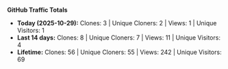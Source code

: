 
**GitHub Traffic Totals**

- **Today (2025-10-29):** Clones: 3 | Unique Cloners: 2 | Views: 1 | Unique Visitors: 1
- **Last 14 days:** Clones: 8 | Unique Cloners: 7 | Views: 11 | Unique Visitors: 4
- **Lifetime:** Clones: 56 | Unique Cloners: 55 | Views: 242 | Unique Visitors: 69
